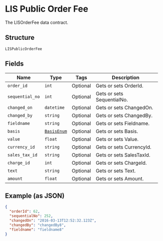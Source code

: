 
# LIS Public Order Fee

The LISOrderFee data contract.

## Structure

`LISPublicOrderFee`

## Fields

| Name | Type | Tags | Description |
|  --- | --- | --- | --- |
| `order_id` | `int` | Optional | Gets or sets OrderId. |
| `sequential_no` | `int` | Optional | Gets or sets SequentialNo. |
| `changed_on` | `datetime` | Optional | Gets or sets ChangedOn. |
| `changed_by` | `string` | Optional | Gets or sets ChangedBy. |
| `fieldname` | `string` | Optional | Gets or sets Fieldname. |
| `basis` | [`BasisEnum`](../../doc/models/basis-enum.md) | Optional | Gets or sets Basis. |
| `value` | `float` | Optional | Gets or sets Value. |
| `currency_id` | `string` | Optional | Gets or sets CurrencyId. |
| `sales_tax_id` | `string` | Optional | Gets or sets SalesTaxId. |
| `charge_id` | `int` | Optional | Gets or sets ChargeId. |
| `text` | `string` | Optional | Gets or sets Text. |
| `amount` | `float` | Optional | Gets or sets Amount. |

## Example (as JSON)

```json
{
  "orderId": 62,
  "sequentialNo": 252,
  "changedOn": "2016-03-13T12:52:32.123Z",
  "changedBy": "changedBy8",
  "fieldname": "fieldname8"
}
```

